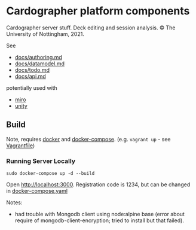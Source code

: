 # Cardographer platform components

Cardographer server stuff. Deck editing and session analysis. 
© The University of Nottingham, 2021.

See
- [docs/authoring.md](docs/authoring.md)
- [docs/datamodel.md](docs/datamodel.md)
- [docs/todo.md](docs/todo.md)
- [docs/api.md](docs/api.md)

potentially used with
- [miro](docs/miro.md)
- [unity](docs/unity.md)

## Build

Note, requires [docker](https://docs.docker.com/get-docker/) and [docker-compose](https://docs.docker.com/compose/install/).
(e.g. `vagrant up` - see [Vagrantfile](Vagrantfile))

### Running Server Locally

```
sudo docker-compose up -d --build
```
Open [http://localhost:3000](http://localhost:3000).
Registration code is 1234, but can be changed in [docker-compose.yaml](docker-compose.yaml)

Notes:
- had trouble with Mongodb client using node:alpine base (error
  about require of mongodb-client-encryption; tried to install but
  that failed).
